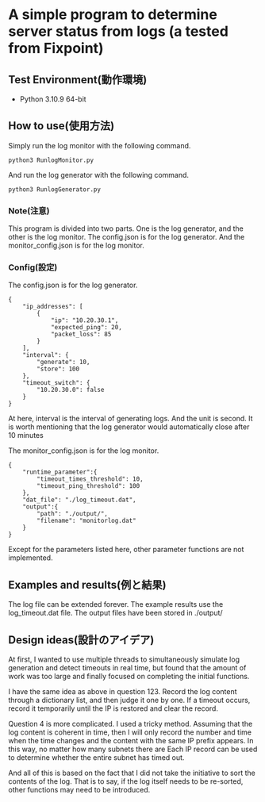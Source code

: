 # A simple program to determine server status from logs (a tested from Fixpoint)

## Test Environment(動作環境)
- Python 3.10.9 64-bit

## How to use(使用方法)

Simply run the log monitor with the following command.

```
python3 RunlogMonitor.py
```
And run the log generator with the following command.
```
python3 RunlogGenerator.py
```

### Note(注意)

This program is divided into two parts. One is the log generator, and the other is the log monitor.
The config.json is for the log generator. And the monitor_config.json is for the log monitor.

### Config(設定)

The config.json is for the log generator.
```
{
    "ip_addresses": [
        {
            "ip": "10.20.30.1",
            "expected_ping": 20,
            "packet_loss": 85
        }
    ],
    "interval": {
        "generate": 10,
        "store": 100
    },
    "timeout_switch": {
        "10.20.30.0": false
    }
}
```
At here, interval is the interval of generating logs. And the unit is second.
It is worth mentioning that the log generator would automatically close after 10 minutes

The monitor_config.json is for the log monitor.
```
{
    "runtime_parameter":{
        "timeout_times_threshold": 10,
        "timeout_ping_threshold": 100
    },
    "dat_file": "./log_timeout.dat",
    "output":{
        "path": "./output/",
        "filename": "monitorlog.dat"
    }
}
```
Except for the parameters listed here, other parameter functions are not implemented.

## Examples and results(例と結果)

The log file can be extended forever. The example results use the log_timeout.dat file.
The output files have been stored in ./output/

## Design ideas(設計のアイデア)

At first, I wanted to use multiple threads to simultaneously simulate log generation and detect timeouts in real time, but found that the amount of work was too large and finally focused on completing the initial functions.

I have the same idea as above in question 123. Record the log content through a dictionary list, and then judge it one by one. If a timeout occurs, record it temporarily until the IP is restored and clear the record.

Question 4 is more complicated. I used a tricky method. Assuming that the log content is coherent in time, then I will only record the number and time when the time changes and the content with the same IP prefix appears. In this way, no matter how many subnets there are Each IP record can be used to determine whether the entire subnet has timed out.

And all of this is based on the fact that I did not take the initiative to sort the contents of the log. That is to say, if the log itself needs to be re-sorted, other functions may need to be introduced.